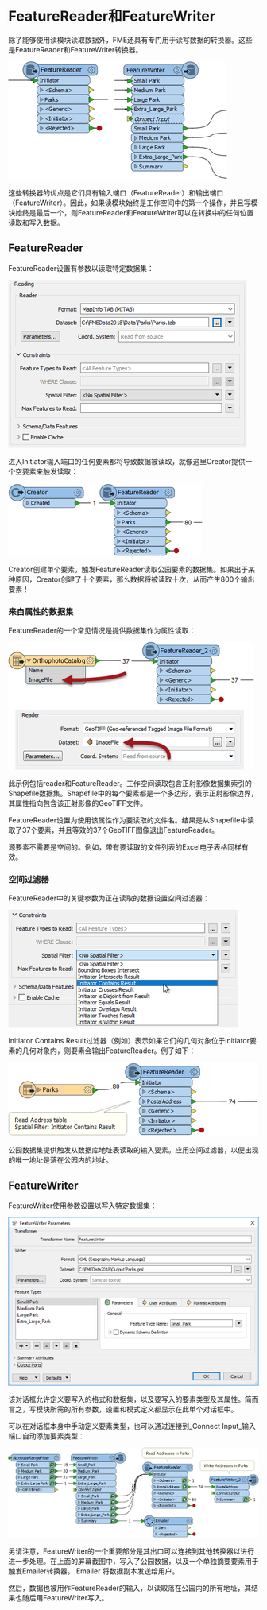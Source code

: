 # FeatureReader和FeatureWriter

除了能够使用读模块读取数据外，FME还具有专门用于读写数据的转换器。这些是FeatureReader和FeatureWriter转换器。

[![](../../.gitbook/assets/img3.015.featurereaderwritercanvas.png)](https://github.com/safesoftware/FMETraining/blob/Desktop-Basic-2018/DesktopBasic3WorkspaceDesign/Images/Img3.015.FeatureReaderWriterCanvas.png)

这些转换器的优点是它们具有输入端口（FeatureReader）和输出端口（FeatureWriter）。因此，如果读模块始终是工作空间中的第一个操作，并且写模块始终是最后一个，则FeatureReader和FeatureWriter可以在转换中的任何位置读取和写入数据。

## FeatureReader

FeatureReader设置有参数以读取特定数据集：

[![](../../.gitbook/assets/img3.016.featurereaderparameters.png)](https://github.com/safesoftware/FMETraining/blob/Desktop-Basic-2018/DesktopBasic3WorkspaceDesign/Images/Img3.016.FeatureReaderParameters.png)

进入Initiator输入端口的任何要素都将导致数据被读取，就像这里Creator提供一个空要素来触发读取：

[![](../../.gitbook/assets/img3.017.featurereadercreatorinput.png)](https://github.com/safesoftware/FMETraining/blob/Desktop-Basic-2018/DesktopBasic3WorkspaceDesign/Images/Img3.017.FeatureReaderCreatorInput.png)

Creator创建单个要素，触发FeatureReader读取公园要素的数据集。如果出于某种原因，Creator创建了十个要素，那么数据将被读取十次，从而产生800个输出要素！

### 来自属性的数据集

FeatureReader的一个常见情况是提供数据集作为属性读取：

[![](../../.gitbook/assets/img3.018.featurereaderfilename.png)](https://github.com/safesoftware/FMETraining/blob/Desktop-Basic-2018/DesktopBasic3WorkspaceDesign/Images/Img3.018.FeatureReaderFilename.png)

此示例包括reader和FeatureReader。工作空间读取包含正射影像数据集索引的Shapefile数据集。Shapefile中的每个要素都是一个多边形，表示正射影像边界，其属性指向包含该正射影像的GeoTIFF文件。

FeatureReader设置为使用该属性作为要读取的文件名。结果是从Shapefile中读取了37个要素，并且等效的37个GeoTIFF图像退出FeatureReader。

源要素不需要是空间的。例如，带有要读取的文件列表的Excel电子表格同样有效。

### 空间过滤器

FeatureReader中的关键参数为正在读取的数据设置空间过滤器：

[![](../../.gitbook/assets/img3.019.featurereaderspatialfilter.png)](https://github.com/safesoftware/FMETraining/blob/Desktop-Basic-2018/DesktopBasic3WorkspaceDesign/Images/Img3.019.FeatureReaderSpatialFilter.png)

Initiator Contains Result过滤器（例如）表示如果它们的几何对象位于initiator要素的几何对象内，则要素会输出FeatureReader。例子如下：

[![](../../.gitbook/assets/img3.020.featurereaderspatiallyfiltered.png)](https://github.com/safesoftware/FMETraining/blob/Desktop-Basic-2018/DesktopBasic3WorkspaceDesign/Images/Img3.020.FeatureReaderSpatiallyFiltered.png)

公园数据集提供触发从数据库地址表读取的输入要素。应用空间过滤器，以便出现的唯一地址是落在公园内的地址。

## FeatureWriter

FeatureWriter使用参数设置以写入特定数据集：

[![](../../.gitbook/assets/img3.021.featurewriterparameters.png)](https://github.com/safesoftware/FMETraining/blob/Desktop-Basic-2018/DesktopBasic3WorkspaceDesign/Images/Img3.021.FeatureWriterParameters.png)

该对话框允许定义要写入的格式和数据集，以及要写入的要素类型及其属性。简而言之，写模块所需的所有参数，设置和模式定义都显示在此单个对话框中。

可以在对话框本身中手动定义要素类型，也可以通过连接到_Connect Input_输入端口自动添加要素类型：

[![](../../.gitbook/assets/img3.022.featurewritercanvas.png)](https://github.com/safesoftware/FMETraining/blob/Desktop-Basic-2018/DesktopBasic3WorkspaceDesign/Images/Img3.022.FeatureWriterCanvas.png)

另请注意，FeatureWriter的一个重要部分是其出口可以连接到其他转换器以进行进一步处理。在上面的屏幕截图中，写入了公园数据，以及一个单独摘要要素用于触发Emailer转换器。 Emailer 将数据副本发送给用户。

然后，数据也被用作FeatureReader的输入，以读取落在公园内的所有地址，其结果也随后用FeatureWriter写入。

